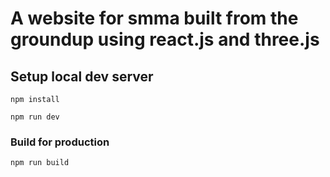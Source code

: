 # A website for smma built from the groundup using react.js and three.js

## Setup local dev server

`npm install`

`npm run dev`

### Build for production

`npm run build`